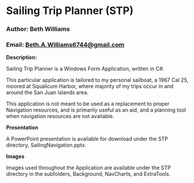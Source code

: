 # Sailing Trip Planner (STP)

### Author: Beth Williams
### Email: Beth.A.Williams6744@gmail.com

**Description:**

Sailing Trip Planner is a Windows Form Application, written in C#. 

This particular application is tailored to my personal sailboat, a 1967 Cal 25, moored at Squalicum Harbor, where majority of my trips occur in and around the San Juan Islands area.

This application is not meant to be used as a replacement to proper Navigation resources, and is primarily useful as an aid,  and a planning tool when navigation resources are not available.

**Presentation**

A PowerPoint presentation is available for download under the STP directory, SailingNavigation.pptx.

**Images**

Images used throughout the Application are available under the STP directory in the subfolders, Background, NavCharts, and ExtraTools.





